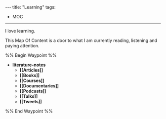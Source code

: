 []()---
title: "Learning"
tags:
- MOC
---


I love learning. 

This Map Of Content is a door to what I am currently reading, listening and paying attention.


%% Begin Waypoint %%
- **literature-notes**
	- **[[Articles]]**
	- **[[Books]]**
	- **[[Courses]]**
	- **[[Documentaries]]**
	- **[[Podcasts]]**
	- **[[Talks]]**
	- **[[Tweets]]**

%% End Waypoint %%
